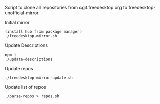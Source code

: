 Script to clone all repositories from cgit.freedesktop.org to freedesktop-unofficial-mirror

Initial mirror

    (install hub from package manager)
    ./freedesktop-mirror.sh

Update Descriptions

    npm i
    ./update-descriptions

Update repos

    ./freedesktop-mirror-update.sh

Update list of repos

    ./parse-repos > repos.sh
